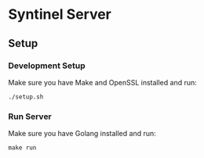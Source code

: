 # Syntinel Server

## Setup

### Development Setup

Make sure you have Make and OpenSSL installed and run:

```
./setup.sh
```

### Run Server

Make sure you have Golang installed and run:

```
make run
```

